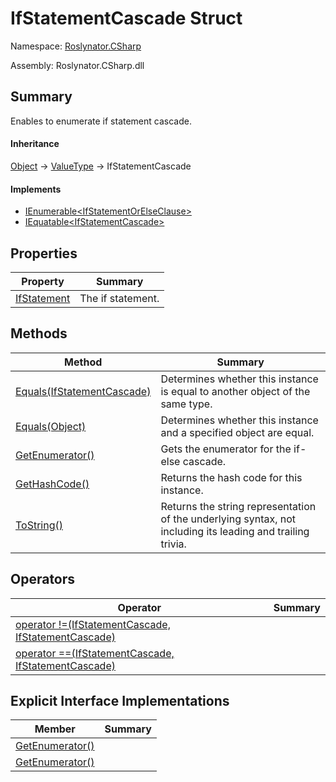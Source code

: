 # IfStatementCascade Struct

Namespace: [Roslynator.CSharp](../README.md)

Assembly: Roslynator\.CSharp\.dll

## Summary

Enables to enumerate if statement cascade\.

#### Inheritance

[Object](https://docs.microsoft.com/en-us/dotnet/api/system.object) &#x2192; [ValueType](https://docs.microsoft.com/en-us/dotnet/api/system.valuetype) &#x2192; IfStatementCascade

#### Implements

* [IEnumerable\<IfStatementOrElseClause>](https://docs.microsoft.com/en-us/dotnet/api/system.collections.generic.ienumerable-1)
* [IEquatable\<IfStatementCascade>](https://docs.microsoft.com/en-us/dotnet/api/system.iequatable-1)

## Properties

| Property | Summary |
| -------- | ------- |
| [IfStatement](IfStatement/README.md) | The if statement\. |

## Methods

| Method | Summary |
| ------ | ------- |
| [Equals(IfStatementCascade)](Equals/README.md) | Determines whether this instance is equal to another object of the same type\. |
| [Equals(Object)](Equals/README.md) | Determines whether this instance and a specified object are equal\. |
| [GetEnumerator()](GetEnumerator/README.md) | Gets the enumerator for the if\-else cascade\. |
| [GetHashCode()](GetHashCode/README.md) | Returns the hash code for this instance\. |
| [ToString()](ToString/README.md) | Returns the string representation of the underlying syntax, not including its leading and trailing trivia\. |

## Operators

| Operator | Summary |
| -------- | ------- |
| [operator !=(IfStatementCascade, IfStatementCascade)](op_Inequality/README.md) | |
| [operator ==(IfStatementCascade, IfStatementCascade)](op_Equality/README.md) | |

## Explicit Interface Implementations

| Member | Summary |
| ------ | ------- |
| [GetEnumerator()](System.Collections.Generic.IEnumerable<Roslynator.CSharp.IfStatementOrElseClause>.GetEnumerator/README.md) | |
| [GetEnumerator()](System.Collections.IEnumerable.GetEnumerator/README.md) | |

